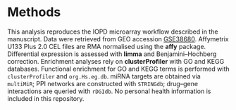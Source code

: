 # Methods

This analysis reproduces the IOPD microarray workflow described in the manuscript.
Data were retrieved from GEO accession [GSE38680](https://www.ncbi.nlm.nih.gov/geo/query/acc.cgi?acc=GSE38680).
Affymetrix U133 Plus 2.0 CEL files are RMA normalised using the **affy** package.
Differential expression is assessed with **limma** and Benjamini–Hochberg correction.
Enrichment analyses rely on **clusterProfiler** with GO and KEGG databases.
Functional enrichment for GO and KEGG terms is performed with `clusterProfiler` and `org.Hs.eg.db`.
miRNA targets are obtained via `multiMiR`; PPI networks are constructed with `STRINGdb`; drug–gene interactions are queried with `rDGIdb`.
No personal health information is included in this repository.
